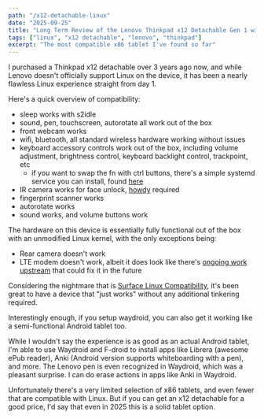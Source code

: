 ```yaml
---
path: "/x12-detachable-linux"
date: "2025-09-25"
title: "Long Term Review of the Lenovo Thinkpad x12 Detachable Gen 1 with Linux"
tags: ["linux", "x12 detachable", "lenovo", "thinkpad"]
excerpt: "The most compatible x86 tablet I've found so far"
---
```


I purchased a Thinkpad x12 detachable over 3 years ago now, and while Lenovo doesn't officially support Linux on the device, it has been a nearly flawless Linux experience straight from day 1.

Here's a quick overview of compatibility:

- sleep works with s2idle
- sound, pen, touchscreen, autorotate all work out of the box
- front webcam works
- wifi, bluetooth, all standard wireless hardware working without issues
- keyboard accessory controls work out of the box, including volume adjustment, brightness control, keyboard backlight control, trackpoint, etc
  - if you want to swap the fn with ctrl buttons, there's a simple systemd service you can install, found [here](github.com/aarron-lee/thinkpad_x12_fn_switcher)
- IR camera works for face unlock, [howdy](https://github.com/boltgolt/howdy) required
- fingerprint scanner works
- autorotate works
- sound works, and volume buttons work

The hardware on this device is essentially fully functional out of the box with an unmodified Linux kernel, with the only exceptions being:

- Rear camera doesn't work
- LTE modem doesn't work, albeit it does look like there's [ongoing work upstream](https://gitlab.freedesktop.org/mobile-broadband/ModemManager/-/merge_requests/1280) that could fix it in the future

Considering the nightmare that is [Surface Linux Compatibility](https://github.com/linux-surface/linux-surface/wiki/Supported-Devices-and-Features#feature-matrix), it's been great to have a device that "just works" without any additional tinkering required.

Interestingly enough, if you setup waydroid, you can also get it working like a semi-functional Android tablet too.

While I wouldn't say the experience is as good as an actual Android tablet, I'm able to use Waydroid and F-droid to install apps like Librera (awesome ePub reader), Anki (Android version supports whiteboarding with a pen), and more. The Lenovo pen is even recognized in Waydroid, which was a pleasant surprise. I can do erase actions in apps like Anki in Waydroid.

Unfortunately there's a very limited selection of x86 tablets, and even fewer that are compatible with Linux. But if you can get an x12 detachable for a good price, I'd say that even in 2025 this is a solid tablet option.
